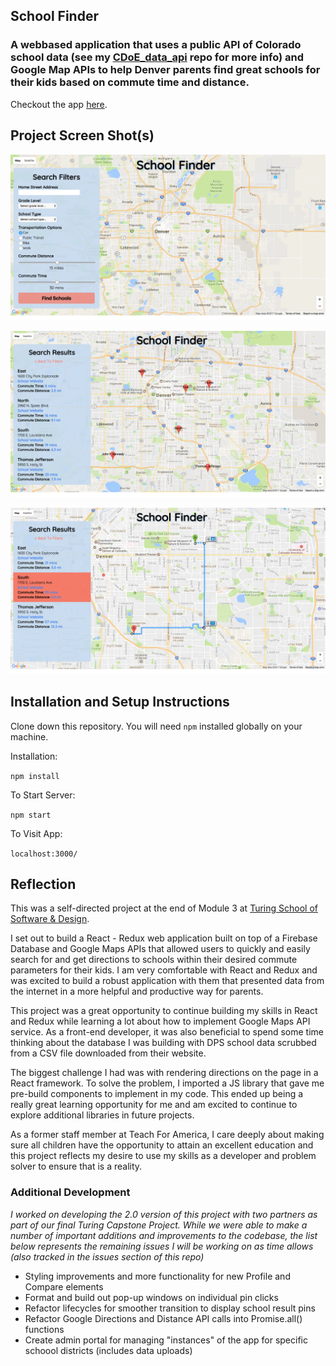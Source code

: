 ## School Finder
### A webbased application that uses a public API of Colorado school data (see my [CDoE_data_api](https://github.com/sljohnson32/CDoE_data_api) repo for more info) and Google Map APIs to help Denver parents find great schools for their kids based on commute time and distance.

Checkout the app [here](https://denver-school-finder.herokuapp.com/).

## Project Screen Shot(s)

![My image](./screenshots/school_finder_welcome.png)

![My image](./screenshots/school_results.png)

![My image](./screenshots/school_directions.png)

## Installation and Setup Instructions

Clone down this repository. You will need `npm` installed globally on your machine.  

Installation:

`npm install`  

<!-- To Run Test Suite: //tests will be pushed up shortly -->

<!-- `npm test`   -->

To Start Server:

`npm start`  

To Visit App:

`localhost:3000/`  

## Reflection

This was a self-directed project at the end of Module 3 at [Turing School of Software & Design](www.turing.io).  

I set out to build a React - Redux web application built on top of a Firebase Database and Google Maps APIs that allowed users to quickly and easily search for and get directions to schools within their desired commute parameters for their kids. I am very comfortable with React and Redux and was excited to build a robust application with them that presented data from the internet in a more helpful and productive way for parents.

This project was a great opportunity to continue building my skills in React and Redux while learning a lot about how to implement Google Maps API service.  As a front-end developer, it was also beneficial to spend some time thinking about the database I was building with DPS school data scrubbed from a CSV file downloaded from their website.

The biggest challenge I had was with rendering directions on the page in a React framework.  To solve the problem, I imported a JS library that gave me pre-build components to implement in my code. This ended up being a really great learning opportunity for me and  am excited to continue to explore additional libraries in future projects.

As a former staff member at Teach For America, I care deeply about making sure all children have the opportunity to attain an excellent education and this project reflects my desire to use my skills as a developer and problem solver to ensure that is a reality.

### Additional Development 
_I worked on developing the 2.0 version of this project with two partners as part of our final Turing Capstone Project.  While we were able to make a number of important additions and improvements to the codebase, the list below represents the remaining issues I will be working on as time allows (also tracked in the issues section of this repo)_

- Styling improvements and more functionality for new Profile and Compare elements
- Format and build out pop-up windows on individual pin clicks
- Refactor lifecycles for smoother transition to display school result pins
- Refactor Google Directions and Distance API calls into Promise.all() functions
- Create admin portal for managing "instances" of the app for specific schoool districts (includes data uploads)
